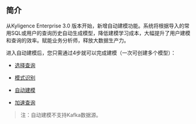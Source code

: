 ## 简介

从Kyligence Enterprise 3.0 版本开始，新增自动建模功能。系统将根据导入的常用SQL或用户的查询历史自动生成模型，降低建模学习成本，大幅提升了用户建模和查询的效率。赋能业务分析师，释放大数据生产力。

进入自动建模后，您只需通过4步就可以完成建模（一次可创建多个模型）：

- [选择查询](query_input.cn.md)


- [模式识别](pattern_recognition.cn.md)


- [自动建模](auto_modeling.cn.md)


- [加速查询](query_accelerator.cn.md)

> 注：自动建模不支持Kafka数据源。